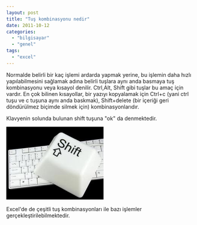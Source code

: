 ```yaml
---
layout: post
title: "Tuş kombinasyonu nedir"
date: 2011-10-12
categories: 
  - "bilgisayar"
  - "genel"
tags: 
  - "excel"
---
```


Normalde belirli bir kaç işlemi ardarda yapmak yerine, bu işlemin daha hızlı yapılabilmesini sağlamak adına belirli tuşlara aynı anda basmaya tuş kombinasyonu veya kısayol denilir. Ctrl,Alt, Shift gibi tuşlar bu amaç için vardır. En çok bilinen kısayollar, bir yazıyı kopyalamak için Ctrl+c (yani ctrl tuşu ve c tuşuna aynı anda baskmak), Shift+delete (bir içeriği geri döndürülmez biçimde silmek için) kombinasyonlarıdır.

Klavyenin solunda bulunan shift tuşuna "ok" da denmektedir.

[![](/images/shift.jpg)](http://suatatan.wordpress.com/wp-content/uploads/2011/10/shift.jpg?w=259)

Excel'de de çeşitli tuş kombinasyonları ile bazı işlemler gerçekleştirilebilmektedir.
